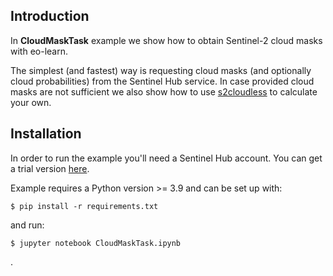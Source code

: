 ## Introduction

In **CloudMaskTask** example we show how to obtain Sentinel-2 cloud masks with eo-learn.

The simplest (and fastest) way is requesting cloud masks (and optionally cloud probabilities) from the Sentinel Hub service.
In case provided cloud masks are not sufficient we also show how to use [s2cloudless](https://github.com/sentinel-hub/sentinel2-cloud-detector) to calculate your own.

## Installation

In order to run the example you'll need a Sentinel Hub account.
You can get a trial version [here](https://www.sentinel-hub.com/trial).

Example requires a Python version >= 3.9 and can be set up with:

```
$ pip install -r requirements.txt
```

and run:

```
$ jupyter notebook CloudMaskTask.ipynb 
```
.
